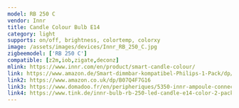 ```yaml
---
model: RB 250 C
vendor: Innr
title: Candle Colour Bulb E14
category: light
supports: on/off, brightness, colortemp, colorxy
image: /assets/images/devices/Innr_RB_250_C.jpg
zigbeemodel: ['RB 250 C']
compatible: [z2m,iob,zigate,deconz]
mlink: https://www.innr.com/en/product/smart-candle-colour/
link: https://www.amazon.de/Smart-dimmbar-kompatibel-Philips-1-Pack/dp/B07Q3H53VF
link2: https://www.amazon.co.uk/dp/B07Q4F7G16
link3: https://www.domadoo.fr/en/peripheriques/5350-innr-ampoule-connectee-type-e14-zigbee-30-pack-de-2-ampoules-multicolor-rgbw-blanc-reglable-2200k-a-6500k-8718781552077.html
link4: https://www.tink.de/innr-bulb-rb-250-led-candle-e14-color-2-pack
---
```


